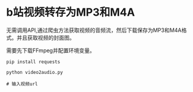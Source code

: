 # b站视频转存为MP3和M4A

无需调用API,通过爬虫方法获取视频的音频流，然后下载保存为MP3和M4A格式。并且获取视频的封面图。

需要先下载FFmpeg并配置环境变量。

```shell
pip install requests

python video2audio.py

# 输入视频url
```